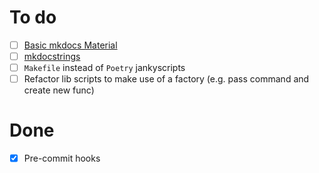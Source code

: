 # To do

+ [ ] [Basic mkdocs Material](https://squidfunk.github.io/mkdocs-material/creating-your-site/#minimal-configuration-visual-studio-code)
+ [ ] [mkdocstrings](https://github.com/mkdocstrings/mkdocstrings/tree/main)
+ [ ] `Makefile` instead of `Poetry` jankyscripts
+ [ ] Refactor lib scripts to make use of a factory (e.g. pass command and create new func)

# Done

+ [x] Pre-commit hooks
